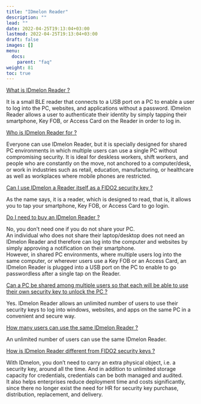 ```yaml
---
title: "IDmelon Reader"
description: ""
lead: ""
date: 2022-04-25T19:13:04+03:00
lastmod: 2022-04-25T19:13:04+03:00
draft: false
images: []
menu:
  docs:
    parent: "faq"
weight: 81
toc: true
---
```


<link rel="stylesheet" href="https://cdnjs.cloudflare.com/ajax/libs/ionicons/4.2.0/css/ionicons.min.css" crossorigin="anonymous" />
      <!-- Row -->
      <div class="row">
          <div class="pa-0">
              <div class="mt-sm-60 mt-30">
                  <div class="">
                      <div class="">
                          <div class="card">
                              <div class="accordion accordion-type-2 accordion-flush" id="accordion_2">
                                  <div class="card">
                                      <div class="card-header justify-content-between activestate">
                                          <a role="button" data-toggle="collapse" href="#collapse_1i" aria-expanded="true">What is IDmelon Reader ?</a>
                                      </div>
                                      <div id="collapse_1i" class="collapse show" data-parent="#accordion_2" role="tabpanel">
                                          <div class="card-body"><p class="faq-p">It is a small BLE reader that connects to a USB port on a PC to enable a user to log into the PC, websites, and applications without a password. IDmelon Reader allows a user
                                          to authenticate their identity by simply tapping their smartphone, Key FOB, or Access Card on the Reader in order to log in.</p></div>
                                      </div>
                                  </div>
                                  <div class="card">
                                      <div class="card-header d-flex justify-content-between">
                                          <a class="collapsed" role="button" data-toggle="collapse" href="#collapse_2i" aria-expanded="false">Who is IDmelon Reader for ?</a>
                                      </div>
                                      <div id="collapse_2i" class="collapse" data-parent="#accordion_2">
                                          <div class="card-body">
                                              <p class="faq-p">
                                                  Everyone can use IDmelon Reader, but it is specially designed for shared PC environments in which multiple users can use a single PC without compromising security.
                                                  It is ideal for deskless workers, shift workers, and people who are constantly on the move, not anchored to a computer/desk, or work in industries such as retail, education,
                                                  manufacturing, or healthcare as well as workplaces where mobile phones are restricted.
                                              </p>
                                          </div>
                                      </div>
                                  </div>
                                  <div class="card">
                                      <div class="card-header d-flex justify-content-between">
                                          <a class="collapsed" role="button" data-toggle="collapse" href="#collapse_3i" aria-expanded="false">Can I use IDmelon a Reader itself as a FIDO2 security key ?</a>
                                      </div>
                                      <div id="collapse_3i" class="collapse" data-parent="#accordion_2">
                                          <div class="card-body">
                                              <p class="faq-p">
                                                  As the name says, it is a reader, which is designed to read, that is, it allows you to tap your smartphone, Key FOB, or Access Card to go login.
                                              </p>
                                          </div>
                                      </div>
                                  </div>
                                  <div class="card">
                                      <div class="card-header d-flex justify-content-between">
                                          <a class="collapsed" role="button" data-toggle="collapse" href="#collapse_4i" aria-expanded="false">Do I need to buy an IDmelon Reader ?</a>
                                      </div>
                                      <div id="collapse_4i" class="collapse" data-parent="#accordion_2">
                                          <div class="card-body">
                                              <p class="faq-p">
                                                  No, you don’t need one if you do not share your PC.<br>
                                                  An individual who does not share their laptop/desktop does not need an IDmelon Reader and therefore can log into the computer and websites by simply approving a notification
                                                  on their smartphone.<br>
                                                  However, in shared PC environments, where multiple users log into the same computer, or wherever users use a Key FOB or an Access Card, an IDmelon Reader is plugged into a
                                                  USB port on the PC to enable to go passwordless after a single tap on the Reader.
                                              </p>
                                          </div>
                                      </div>
                                  </div>
                                  <div class="card">
                                      <div class="card-header d-flex justify-content-between">
                                          <a class="collapsed" role="button" data-toggle="collapse" href="#collapse_5i" aria-expanded="false">Can a PC be shared among multiple users so that each will be able to use their own security key to unlock the PC ?</a>
                                      </div>
                                      <div id="collapse_5i" class="collapse" data-parent="#accordion_2">
                                          <div class="card-body">
                                              <p class="faq-p">
                                                  Yes. IDmelon Reader allows an unlimited number of users to use their security keys to log into windows, websites, and apps on the same PC in a convenient and secure way.
                                              </p>
                                          </div>
                                      </div>
                                  </div>
                                  <div class="card">
                                      <div class="card-header d-flex justify-content-between">
                                          <a class="collapsed" role="button" data-toggle="collapse" href="#collapse_6i" aria-expanded="false">How many users can use the same IDmelon Reader ?</a>
                                      </div>
                                      <div id="collapse_6i" class="collapse" data-parent="#accordion_2">
                                          <div class="card-body">
                                              <p class="faq-p">
                                                  An unlimited number of users can use the same IDmelon Reader.
                                              </p>
                                          </div>
                                      </div>
                                  </div>
                                  <div class="card">
                                      <div class="card-header d-flex justify-content-between">
                                          <a class="collapsed" role="button" data-toggle="collapse" href="#collapse_7i" aria-expanded="false">How is IDmelon Reader different from FIDO2 security keys ?</a>
                                      </div>
                                      <div id="collapse_7i" class="collapse" data-parent="#accordion_2">
                                          <div class="card-body">
                                              <p class="faq-p">
                                                  With IDmelon, you don’t need to carry an extra physical object, i.e. a security key, around all the time. And in addition to unlimited storage capacity for credentials,
                                                  credentials can be both managed and audited.<br>
                                                  It also helps enterprises reduce deployment time and costs significantly, since there no longer exist the need for HR for security key purchase, distribution, replacement,
                                                  and delivery.
                                              </p>
                                          </div>
                                      </div>
                                  </div>
                              </div>
                          </div>
                      </div>
                  </div>
              </div>
          </div>
      </div>
